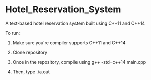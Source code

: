 # Hotel_Reservation_System

A text-based hotel reservation system built using C++11 and C++14

To run:

1) Make sure you're compiler supports C++11 and C++14

2) Clone repository

3) Once in the repository, compile using g++ -std=c++14 main.cpp

4) Then, type ./a.out
